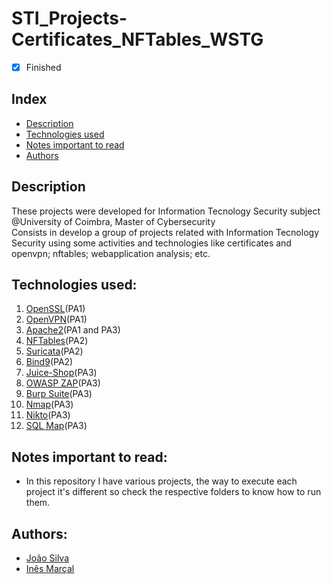 # STI_Projects-Certificates_NFTables_WSTG

- [x] Finished

## Index
- [Description](#description)
- [Technologies used](#technologies-used)
- [Notes important to read](#notes-important-to-read)
- [Authors](#authors)

## Description
These projects were developed for Information Tecnology Security subject @University of Coimbra, Master of Cybersecurity <br>
Consists in develop a group of projects related with Information Tecnology Security using some activities and technologies like certificates and openvpn; nftables; webapplication analysis; etc.

## Technologies used:
1. [OpenSSL](https://www.openssl.org)(PA1)
2. [OpenVPN](https://openvpn.net/vpn-server-resources/connecting-to-access-server-with-linux/)(PA1)
3. [Apache2](https://httpd.apache.org/download.cgi)(PA1 and PA3)
4. [NFTables](https://wiki.nftables.org/wiki-nftables/index.php/Main_Page)(PA2)
5. [Suricata](https://suricata.io/download/)(PA2)
6. [Bind9](https://www.redhat.com/sysadmin/dns-configuration-introduction)(PA2)
7. [Juice-Shop](https://github.com/juice-shop/juice-shop)(PA3)
8. [OWASP ZAP](https://www.zaproxy.org/download/)(PA3)
9. [Burp Suite](https://portswigger.net/burp/communitydownload)(PA3)
10. [Nmap](https://nmap.org/download)(PA3)
11. [Nikto](https://github.com/sullo/nikto)(PA3)
12. [SQL Map](https://sqlmap.org)(PA3)


## Notes important to read:
   - In this repository I have various projects, the way to execute each project it's different so check the respective folders to know how to run them.

## Authors:
- [João Silva](https://github.com/joaosilva21)
- [Inês Marçal](https://github.com/inesmarcal)

